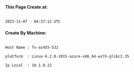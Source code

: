 
   
#### This Page Create at:

```bash

2023-11-07 - 04:37:12 UTC

```

#### Create By Machine:

```bash

Host Name : fv-az455-532

platform  : Linux-6.2.0-1015-azure-x86_64-with-glibc2.35

Ip Local  : 10.1.0.22

```

